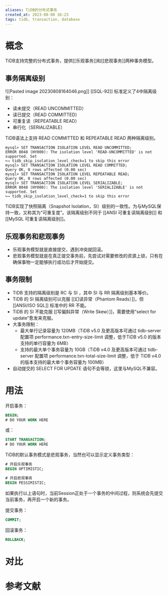 ```yaml
---
aliases: TiDB的分布式事务
created_at: 2023-08-08 16:23
tags: tidb, transaction, database
---
```


# 概念

TiDB支持完整的分布式事务，提供[[乐观事务]]和[[悲观事务]]两种事务模型。

## 事务隔离级别
![[Pasted image 20230808164046.png]]
[[SQL-92]] 标准定义了4中隔离级别：
- 读未提交（READ UNCOMMITTED）
- 读已提交（READ COMMITTED）
- 可重复读（REPEATABLE READ）
- 串行化（SERIALIZABLE）

TiDB语法上支持 READ COMMITTED 和 REPEATABLE READ 两种隔离级别。
```shell
mysql> SET TRANSACTION ISOLATION LEVEL READ UNCOMMITTED;
ERROR 8048 (HY000): The isolation level 'READ-UNCOMMITTED' is not supported. Set
↪→ tidb_skip_isolation_level_check=1 to skip this error
mysql> SET TRANSACTION ISOLATION LEVEL READ COMMITTED;
Query OK, 0 rows affected (0.00 sec)
mysql> SET TRANSACTION ISOLATION LEVEL REPEATABLE READ;
Query OK, 0 rows affected (0.00 sec)
mysql> SET TRANSACTION ISOLATION LEVEL SERIALIZABLE;
ERROR 8048 (HY000): The isolation level 'SERIALIZABLE' is not supported. Set
↪→ tidb_skip_isolation_level_check=1 to skip this error
```

TiDB实现了快照隔离（Snapshot Isolation，SI）级别的一致性。为与MySQL保持一致，又称其为“可重复度”。该隔离级别不同于 [[ANSI 可重复读隔离级别]] 和 [[MySQL 可重复读隔离级别]]。

## 乐观事务和悲观事务

- 乐观事务模型就是直接提交，遇到冲突就回滚。
- 悲观事务模型就是在真正提交事务前，先尝试对需要修改的资源上锁，只有在确保事物一定能够执行成功后才开始提交。

## 事务限制

- TiDB 支持的隔离级别是 RC 与 SI ，其中 SI 与 RR 隔离级别基本等价。
- TiDB 的 SI 隔离级别可以克服 [[幻读异常（Phantom Reads）]]，但 [[ANSI/ISO SQL]] 标准中的 RR 不能。
- TiDB 的 SI 不能克服 [[写偏斜异常（Write Skew）]]，需要使用“select for update”愈发来克服。
- 大事务限制：
	- 最大单行记录容量为 120MB（TiDB v5.0 及更高版本可通过 tidb-server 配置项 performance.txn-entry-size-limit 调整，低于TiDB v5.0 的版本支持的单行容量为 6MB）
	- 支持的最大单个事务容量为 10GB（TiDB v4.0 及更高版本可通过 tidb-server 配置项 performance.txn-total-size-limit 调整，低于 TiDB v4.0 的版本支持的最大单个事务容量为 100MB）
- 自动提交的 SELECT FOR UPDATE 语句不会等锁，这里与MySQL不兼容。

# 用法

开启事务：
```sql
BEGIN;
# DO YOUR WORK HERE
```
或：
```sql
START TRANSACTION;
# DO YOUR WORK HERE
```

TiDB的默认事务模式是悲观事务，当然也可以显示定义事务类型：
```sql
# 开启乐观事务
BEGIN OPTIMISTIC;

# 开启悲观事务
BEGIN PESSIMISTIC;
```

如果执行以上语句时，当前Session正处于一个事务的中间过程，则系统会先提交当前事务，再开启一个新的事务。

提交事务：
```sql
COMMIT;
```

回滚事务：
```sql
ROLLBACK;
```
# 对比



# 参考文献

